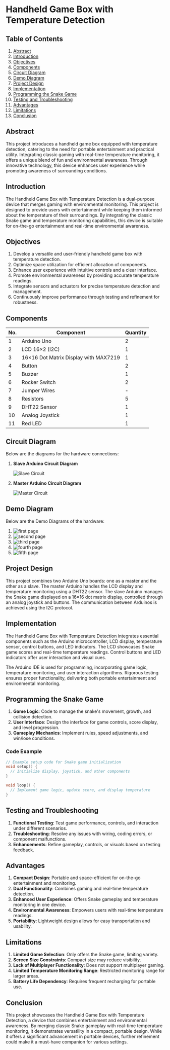 # Handheld Game Box with Temperature Detection

## Table of Contents
1. [Abstract](#abstract)
2. [Introduction](#introduction)
3. [Objectives](#objectives)
4. [Components](#components)
5. [Circuit Diagram](#circuit-diagram)
6. [Demo Diagram](#demo-diagram)
7. [Project Design](#project-design)
8. [Implementation](#implementation)
9. [Programming the Snake Game](#programming-the-snake-game)
10. [Testing and Troubleshooting](#testing-and-troubleshooting)
11. [Advantages](#advantages)
12. [Limitations](#limitations)
13. [Conclusion](#conclusion)

## Abstract
This project introduces a handheld game box equipped with temperature detection, catering to the need for portable entertainment and practical utility. Integrating classic gaming with real-time temperature monitoring, it offers a unique blend of fun and environmental awareness. Through innovative technology, this device enhances user experience while promoting awareness of surrounding conditions.

## Introduction
The Handheld Game Box with Temperature Detection is a dual-purpose device that merges gaming with environmental monitoring. This project is designed to provide users with entertainment while keeping them informed about the temperature of their surroundings. By integrating the classic Snake game and temperature monitoring capabilities, this device is suitable for on-the-go entertainment and real-time environmental awareness.

## Objectives
1. Develop a versatile and user-friendly handheld game box with temperature detection.
2. Optimize space utilization for efficient allocation of components.
3. Enhance user experience with intuitive controls and a clear interface.
4. Promote environmental awareness by providing accurate temperature readings.
5. Integrate sensors and actuators for precise temperature detection and management.
6. Continuously improve performance through testing and refinement for robustness.

## Components
| No. | Component                                | Quantity |
|-----|-----------------------------------------|----------|
| 1   | Arduino Uno                             | 2        |
| 2   | LCD 16×2 (I2C)                          | 1        |
| 3   | 16×16 Dot Matrix Display with MAX7219   | 1        |
| 4   | Button                                  | 2        |
| 5   | Buzzer                                  | 1        |
| 6   | Rocker Switch                           | 2        |
| 7   | Jumper Wires                            | -        |
| 8   | Resistors                               | 5        |
| 9   | DHT22 Sensor                            | 1        |
| 10  | Analog Joystick                         | 1        |
| 11  | Red LED                                 | 1        |

## Circuit Diagram
Below are the diagrams for the hardware connections:
1. **Slave Arduino Circuit Diagram**

   ![Slave Circuit](./images/slave_arduino.jpg)

2. **Master Arduino Circuit Diagram**

   ![Master Circuit](./images/master_arduino.jpg)

## Demo Diagram
Below are the Demo Diagrams of the hardware:
1. ![first page](./images/first-page.jpg)
2. ![second page](./images/second-page.jpg)
3. ![third page](./images/third-page.jpg)
4. ![fourth page](./images/fourth-page.jpg)
5. ![fifth page](./images/fifth-page.jpg)


## Project Design
This project combines two Arduino Uno boards: one as a master and the other as a slave. The master Arduino handles the LCD display and temperature monitoring using a DHT22 sensor. The slave Arduino manages the Snake game displayed on a 16×16 dot matrix display, controlled through an analog joystick and buttons. The communication between Arduinos is achieved using the I2C protocol.

## Implementation
The Handheld Game Box with Temperature Detection integrates essential components such as the Arduino microcontroller, LCD display, temperature sensor, control buttons, and LED indicators. The LCD showcases Snake game scores and real-time temperature readings. Control buttons and LED indicators offer user interaction and visual cues.

The Arduino IDE is used for programming, incorporating game logic, temperature monitoring, and user interaction algorithms. Rigorous testing ensures proper functionality, delivering both portable entertainment and environmental monitoring.

## Programming the Snake Game
1. **Game Logic**: Code to manage the snake's movement, growth, and collision detection.
2. **User Interface**: Design the interface for game controls, score display, and level progression.
3. **Gameplay Mechanics**: Implement rules, speed adjustments, and win/lose conditions.

### Code Example
```cpp
// Example setup code for Snake game initialization
void setup() {
  // Initialize display, joystick, and other components
}

void loop() {
  // Implement game logic, update score, and display temperature
}
```

## Testing and Troubleshooting
1. **Functional Testing**: Test game performance, controls, and interaction under different scenarios.
2. **Troubleshooting**: Resolve any issues with wiring, coding errors, or component malfunctions.
3. **Enhancements**: Refine gameplay, controls, or visuals based on testing feedback.

## Advantages
1. **Compact Design**: Portable and space-efficient for on-the-go entertainment and monitoring.
2. **Dual Functionality**: Combines gaming and real-time temperature detection.
3. **Enhanced User Experience**: Offers Snake gameplay and temperature monitoring in one device.
4. **Environmental Awareness**: Empowers users with real-time temperature readings.
5. **Portability**: Lightweight design allows for easy transportation and usability.

## Limitations
1. **Limited Game Selection**: Only offers the Snake game, limiting variety.
2. **Screen Size Constraints**: Compact size may reduce visibility.
3. **Lack of Multiplayer Functionality**: Does not support multiplayer gaming.
4. **Limited Temperature Monitoring Range**: Restricted monitoring range for larger areas.
5. **Battery Life Dependency**: Requires frequent recharging for portable use.

## Conclusion
This project showcases the Handheld Game Box with Temperature Detection, a device that combines entertainment and environmental awareness. By merging classic Snake gameplay with real-time temperature monitoring, it demonstrates versatility in a compact, portable design. While it offers a significant advancement in portable devices, further refinement could make it a must-have companion for various settings.